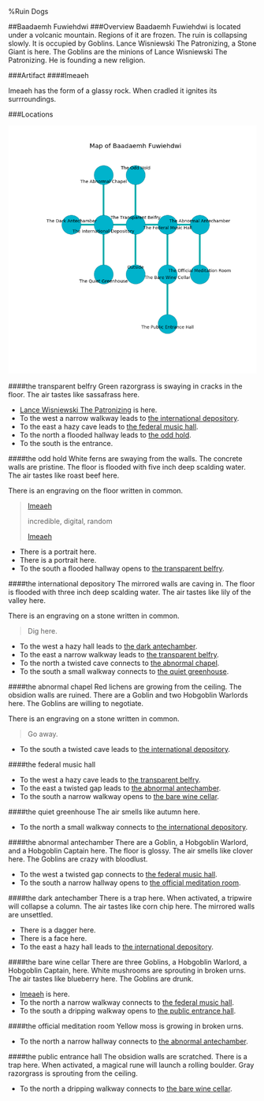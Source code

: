 %Ruin Dogs

##Baadaemh Fuwiehdwi
###Overview
Baadaemh Fuwiehdwi is located under a volcanic mountain. Regions of it are frozen. The ruin is collapsing slowly. It is occupied by Goblins. <a name="Lance-Wisniewski-The-Patronizing"></a>Lance Wisniewski The Patronizing, a Stone Giant is here. The Goblins are the minions of Lance Wisniewski The Patronizing. He  is founding a new religion. 



###Artifact
####<a name="Imeaeh"></a>Imeaeh


Imeaeh has the form of a glassy rock. When cradled it ignites its surrroundings. 





###Locations


![](../v2/images/Baadaemh-Fuwiehdwi.png)

####<a name="the-transparent-belfry"></a>the transparent belfry
Green razorgrass is swaying in cracks in the floor. The air tastes like sassafrass here. 



* [Lance Wisniewski The Patronizing](#Lance-Wisniewski-The-Patronizing) is here.
* To the west a narrow walkway leads to [the international depository](#the-international-depository).
* To the east a hazy cave leads to [the federal music hall](#the-federal-music-hall).
* To the north a flooded hallway leads to [the odd hold](#the-odd-hold).
* To the south is the entrance.


####<a name="the-odd-hold"></a>the odd hold
White ferns are swaying from the walls. The concrete walls are pristine. The floor is flooded with five inch deep scalding water. The air tastes like roast beef here. 

There is an engraving on the floor written in common. 

> [Imeaeh](#Imeaeh)
>
> incredible, digital, random
>
> [Imeaeh](#Imeaeh)
>


* There is a portrait here.
* There is a portrait here.
* To the south a flooded hallway opens to [the transparent belfry](#the-transparent-belfry).


####<a name="the-international-depository"></a>the international depository
The mirrored walls are caving in. The floor is flooded with three inch deep scalding water. The air tastes like lily of the valley here. 

There is an engraving on a stone written in common. 

> Dig here.
>


* To the west a hazy hall leads to [the dark antechamber](#the-dark-antechamber).
* To the east a narrow walkway leads to [the transparent belfry](#the-transparent-belfry).
* To the north a twisted cave connects to [the abnormal chapel](#the-abnormal-chapel).
* To the south a small walkway connects to [the quiet greenhouse](#the-quiet-greenhouse).


####<a name="the-abnormal-chapel"></a>the abnormal chapel
Red lichens are growing from the ceiling. The obsidion walls are ruined. There are a Goblin and two Hobgoblin Warlords here. The Goblins are willing to negotiate. 

There is an engraving on a stone written in common. 

> Go away.
>


* To the south a twisted cave leads to [the international depository](#the-international-depository).


####<a name="the-federal-music-hall"></a>the federal music hall




* To the west a hazy cave leads to [the transparent belfry](#the-transparent-belfry).
* To the east a twisted gap leads to [the abnormal antechamber](#the-abnormal-antechamber).
* To the south a narrow walkway opens to [the bare wine cellar](#the-bare-wine-cellar).


####<a name="the-quiet-greenhouse"></a>the quiet greenhouse
The air smells like autumn here. 



* To the north a small walkway connects to [the international depository](#the-international-depository).


####<a name="the-abnormal-antechamber"></a>the abnormal antechamber
There are a Goblin, a Hobgoblin Warlord, and a Hobgoblin Captain here. The floor is glossy. The air smells like clover here. The Goblins are crazy with bloodlust. 



* To the west a twisted gap connects to [the federal music hall](#the-federal-music-hall).
* To the south a narrow hallway opens to [the official meditation room](#the-official-meditation-room).


####<a name="the-dark-antechamber"></a>the dark antechamber
There is a trap here. When activated, a tripwire will collapse a column. The air tastes like corn chip here. The mirrored walls are unsettled. 



* There is a dagger here.
* There is a face here.
* To the east a hazy hall leads to [the international depository](#the-international-depository).


####<a name="the-bare-wine-cellar"></a>the bare wine cellar
There are three Goblins, a Hobgoblin Warlord, a Hobgoblin Captain,  here. White mushrooms are sprouting in broken urns. The air tastes like blueberry here. The Goblins are drunk. 



* [Imeaeh](#Imeaeh) is here.
* To the north a narrow walkway connects to [the federal music hall](#the-federal-music-hall).
* To the south a dripping walkway opens to [the public entrance hall](#the-public-entrance-hall).


####<a name="the-official-meditation-room"></a>the official meditation room
Yellow moss is growing in broken urns. 



* To the north a narrow hallway connects to [the abnormal antechamber](#the-abnormal-antechamber).


####<a name="the-public-entrance-hall"></a>the public entrance hall
The obsidion walls are scratched. There is a trap here. When activated, a magical rune will launch a rolling boulder. Gray razorgrass is sprouting from the ceiling. 



* To the north a dripping walkway connects to [the bare wine cellar](#the-bare-wine-cellar).


